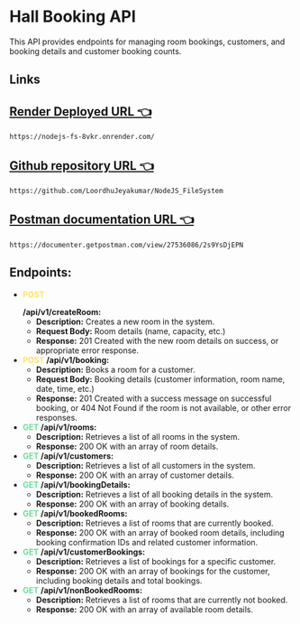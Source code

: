 # Hall Booking API

This API provides endpoints for managing room bookings, customers, and booking details and customer booking counts.

## **Links**
## [Render Deployed URL 👈](https://nodejs-fs-8vkr.onrender.com/) 
`https://nodejs-fs-8vkr.onrender.com/`

## [Github repository URL 👈](https://github.com/LoordhuJeyakumar/NodeJS_FileSystem) 

`https://github.com/LoordhuJeyakumar/NodeJS_FileSystem`

## [Postman documentation URL 👈](https://documenter.getpostman.com/view/27536086/2s9YsDjEPN)

`https://documenter.getpostman.com/view/27536086/2s9YsDjEPN`

## **Endpoints:**

- **<p style="color:#FFE460">POST</p> /api/v1/createRoom:**
  - **Description:** Creates a new room in the system.
  - **Request Body:** Room details (name, capacity, etc.)
  - **Response:** 201 Created with the new room details on success, or appropriate error response.
- **<span style="color:#FFE460">POST</span> /api/v1/booking:**
  - **Description:** Books a room for a customer.
  - **Request Body:** Booking details (customer information, room name, date, time, etc.)
  - **Response:** 201 Created with a success message on successful booking, or 404 Not Found if the room is not available, or other error responses.
- **<span style="color:#6BDD9A">GET</span> /api/v1/rooms:**
  - **Description:** Retrieves a list of all rooms in the system.
  - **Response:** 200 OK with an array of room details.
- **<span style="color:#6BDD9A">GET</span> /api/v1/customers:**
  - **Description:** Retrieves a list of all customers in the system.
  - **Response:** 200 OK with an array of customer details.
- **<span style="color:#6BDD9A">GET</span> /api/v1/bookingDetails:**
  - **Description:** Retrieves a list of all booking details in the system.
  - **Response:** 200 OK with an array of booking details.
- **<span style="color:#6BDD9A">GET</span> /api/v1/bookedRooms:**
  - **Description:** Retrieves a list of rooms that are currently booked.
  - **Response:** 200 OK with an array of booked room details, including booking confirmation IDs and related customer information.
- **<span style="color:#6BDD9A">GET</span> /api/v1/customerBookings:**
  - **Description:** Retrieves a list of bookings for a specific customer.
  - **Response:** 200 OK with an array of bookings for the customer, including booking details and total bookings.
- **<span style="color:#6BDD9A">GET</span> /api/v1/nonBookedRooms:**
  - **Description:** Retrieves a list of rooms that are currently not booked.
  - **Response:** 200 OK with an array of available room details.
